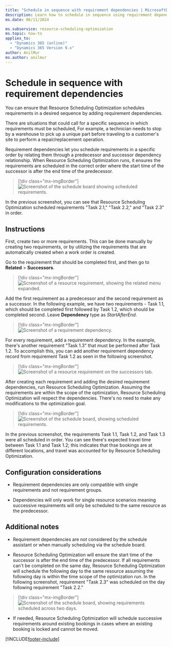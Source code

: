 ```yaml
---
title: "Schedule in sequence with requirement dependencies | MicrosoftDocs"
description: Learn how to schedule in sequence using requirement dependencies in Resource Scheduling Optimization
ms.date: 06/11/2024

ms.subservice: resource-scheduling-optimization
ms.topic: how-to
applies_to: 
  - "Dynamics 365 (online)"
  - "Dynamics 365 Version 9.x"
author: AnilMur
ms.author: anilmur
---
```


# Schedule in sequence with requirement dependencies

You can ensure that Resource Scheduling Optimization schedules requirements in a desired sequence by adding requirement dependencies.

There are situations that could call for a specific sequence in which requirements must be scheduled, For example, a technician needs to stop by a warehouse to pick up a unique part before traveling to a customer's site to perform a repair/replacement operation.

Requirement dependencies let you schedule requirements in a specific order by relating them through a predecessor and successor dependency relationship. When Resource Scheduling Optimization runs, it ensures the requirements are scheduled in the correct order where the start time of the successor is after the end time of the predecessor. 

> [!div class="mx-imgBorder"]
> ![Screenshot of the schedule board showing scheduled requirements.](./media/rso-requirement-dependency.png)

In the previous screenshot, you can see that Resource Scheduling Optimization scheduled requirements "Task 2.1," "Task 2.2," and "Task 2.3" in order.

## Instructions

First, create two or more requirements. This can be done manually by creating two requirements, or by utilizing the requirements that are automatically created when a work order is created.

Go to the requirement that should be completed first, and then go to **Related** > **Successors**.

> [!div class="mx-imgBorder"]
> ![Screenshot of a resource requirement, showing the related menu expanded.](./media/rso-requirement-dependency-nav.png)

Add the first requirement as a predecessor and the second requirement as a successor. In the following example, we have two requirements - Task 1.1, which should be completed first followed by Task 1.2, which should be completed second. Leave **Dependency** type as _StartAfterEnd_.

> [!div class="mx-imgBorder"]
> ![Screenshot of a requirement dependency.](./media/rso-requirement-dependency-successor.png)

For every requirement, add a requirement dependency. In the example, there's another requirement "Task 1.3" that must be performed after Task 1.2. To accomplish this, you can add another requirement dependency record from requirement Task 1.2 as seen in the following screenshot.


> [!div class="mx-imgBorder"]
> ![Screenshot of a resource requirement on the successors tab.](./media/rso-requirement-dependency-next-link.png)

After creating each requirement and adding the desired requirement dependencies, run Resource Scheduling Optimization. Assuming the requirements are within the scope of the optimization, Resource Scheduling Optimization will respect the dependencies. There's no need to make any modifications to the optimization goal.


> [!div class="mx-imgBorder"]
> ![Screenshot of the schedule board, showing scheduled requirements.](./media/rso-requirement-dependency-different-location.png)

In the previous screenshot, the requirements Task 1.1, Task 1.2, and Task 1.3 were all scheduled in order. You can see there's expected travel time between Task 1.1 and Task 1.2; this indicates that thse bookings are at different locations, and travel was accounted for by Resource Scheduling Optimization. 

## Configuration considerations

- Requirement dependencies are only compatible with single requirements and not requirement groups.

- Dependencies will only work for single resource scenarios meaning successive requirements will only be scheduled to the same resource as the predecessor.

## Additional notes

- Requirement dependencies are not considered by the schedule assistant or when manually scheduling via the schedule board. 

- Resource Scheduling Optimization will ensure the start time of the successor is after the end time of the predecessor. If all requirements can't be completed on the same day, Resource Scheduling Optimization will schedule the following day to the same resource assuming the following day is within the time scope of the optimization run. In the following screenshot, requirement "Task 2.3" was scheduled on the day following requirement "Task 2.2."  

> [!div class="mx-imgBorder"]
> ![Screenshot of the schedule board, showing requirements scheduled across two days.](./media/rso-requirement-dependency-day-gap.png)


- If needed, Resource Scheduling Optimization will schedule successive requirements around existing bookings in cases where an existing booking is locked and cannot be moved. 


[!INCLUDE[footer-include](../includes/footer-banner.md)]
